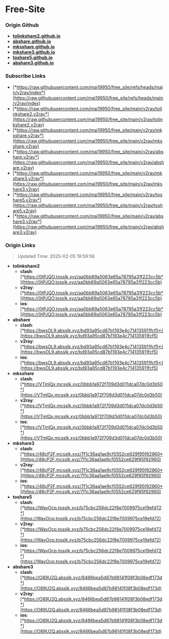# Free-Site

### Origin Github

- [**tolinkshare2.github.io**](https://github.com/tolinkshare2/tolinkshare2.github.io)
- [**abshare.github.io**](https://github.com/abshare/abshare.github.io)
- [**mksshare.github.io**](https://github.com/mksshare/mksshare.github.io)
- [**mkshare3.github.io**](https://github.com/mkshare3/mkshare3.github.io)
- [**toshare5.github.io**](https://github.com/toshare5/toshare5.github.io)
- [**abshare3.github.io**](https://github.com/abshare3/abshare3.github.io)

### Subscribe Links

- [*https://raw.githubusercontent.com/mai19950/free_site/refs/heads/main/v2ray/index*](https://raw.githubusercontent.com/mai19950/free_site/refs/heads/main/v2ray/index)
- [*https://raw.githubusercontent.com/mai19950/free_site/main/v2ray/tolinkshare2.v2ray*](https://raw.githubusercontent.com/mai19950/free_site/main/v2ray/tolinkshare2.v2ray)
- [*https://raw.githubusercontent.com/mai19950/free_site/main/v2ray/mksshare.v2ray*](https://raw.githubusercontent.com/mai19950/free_site/main/v2ray/mksshare.v2ray)
- [*https://raw.githubusercontent.com/mai19950/free_site/main/v2ray/abshare.v2ray*](https://raw.githubusercontent.com/mai19950/free_site/main/v2ray/abshare.v2ray)
- [*https://raw.githubusercontent.com/mai19950/free_site/main/v2ray/mkshare3.v2ray*](https://raw.githubusercontent.com/mai19950/free_site/main/v2ray/mkshare3.v2ray)
- [*https://raw.githubusercontent.com/mai19950/free_site/main/v2ray/toshare5.v2ray*](https://raw.githubusercontent.com/mai19950/free_site/main/v2ray/toshare5.v2ray)
- [*https://raw.githubusercontent.com/mai19950/free_site/main/v2ray/abshare3.v2ray*](https://raw.githubusercontent.com/mai19950/free_site/main/v2ray/abshare3.v2ray)

### Origin Links

> Updated Time: 2025-02-05 19:59:56

- **tolinkshare2**
  - **clash**: [*https://0tPJQO.tosslk.xyz/aa0bb69a5063e65a78795a31f223cc5b*](https://0tPJQO.tosslk.xyz/aa0bb69a5063e65a78795a31f223cc5b)
  - **v2ray**: [*https://0tPJQO.tosslk.xyz/aa0bb69a5063e65a78795a31f223cc5b*](https://0tPJQO.tosslk.xyz/aa0bb69a5063e65a78795a31f223cc5b)
  - **ios**: [*https://0tPJQO.tosslk.xyz/aa0bb69a5063e65a78795a31f223cc5b*](https://0tPJQO.tosslk.xyz/aa0bb69a5063e65a78795a31f223cc5b)
- **abshare**
  - **clash**: [*https://bwsOL9.absslk.xyz/bd93a95cd87b1193e4c714135911fcf5*](https://bwsOL9.absslk.xyz/bd93a95cd87b1193e4c714135911fcf5)
  - **v2ray**: [*https://bwsOL9.absslk.xyz/bd93a95cd87b1193e4c714135911fcf5*](https://bwsOL9.absslk.xyz/bd93a95cd87b1193e4c714135911fcf5)
  - **ios**: [*https://bwsOL9.absslk.xyz/bd93a95cd87b1193e4c714135911fcf5*](https://bwsOL9.absslk.xyz/bd93a95cd87b1193e4c714135911fcf5)
- **mksshare**
  - **clash**: [*https://VTmlQx.mcsslk.xyz/0bbb1a972f709d3d011dca07dc0d3b50*](https://VTmlQx.mcsslk.xyz/0bbb1a972f709d3d011dca07dc0d3b50)
  - **v2ray**: [*https://VTmlQx.mcsslk.xyz/0bbb1a972f709d3d011dca07dc0d3b50*](https://VTmlQx.mcsslk.xyz/0bbb1a972f709d3d011dca07dc0d3b50)
  - **ios**: [*https://VTmlQx.mcsslk.xyz/0bbb1a972f709d3d011dca07dc0d3b50*](https://VTmlQx.mcsslk.xyz/0bbb1a972f709d3d011dca07dc0d3b50)
- **mkshare3**
  - **clash**: [*https://48cP2F.mcsslk.xyz/7f1c36aa1ae9cf0552ce629f95f92960*](https://48cP2F.mcsslk.xyz/7f1c36aa1ae9cf0552ce629f95f92960)
  - **v2ray**: [*https://48cP2F.mcsslk.xyz/7f1c36aa1ae9cf0552ce629f95f92960*](https://48cP2F.mcsslk.xyz/7f1c36aa1ae9cf0552ce629f95f92960)
  - **ios**: [*https://48cP2F.mcsslk.xyz/7f1c36aa1ae9cf0552ce629f95f92960*](https://48cP2F.mcsslk.xyz/7f1c36aa1ae9cf0552ce629f95f92960)
- **toshare5**
  - **clash**: [*https://WavOcp.tosslk.xyz/b75cbc256dc22f8e7009975ce19efd72*](https://WavOcp.tosslk.xyz/b75cbc256dc22f8e7009975ce19efd72)
  - **v2ray**: [*https://WavOcp.tosslk.xyz/b75cbc256dc22f8e7009975ce19efd72*](https://WavOcp.tosslk.xyz/b75cbc256dc22f8e7009975ce19efd72)
  - **ios**: [*https://WavOcp.tosslk.xyz/b75cbc256dc22f8e7009975ce19efd72*](https://WavOcp.tosslk.xyz/b75cbc256dc22f8e7009975ce19efd72)
- **abshare3**
  - **clash**: [*https://O89U2Q.absslk.xyz/8466bea5d87b98141f08f3b08edf173d*](https://O89U2Q.absslk.xyz/8466bea5d87b98141f08f3b08edf173d)
  - **v2ray**: [*https://O89U2Q.absslk.xyz/8466bea5d87b98141f08f3b08edf173d*](https://O89U2Q.absslk.xyz/8466bea5d87b98141f08f3b08edf173d)
  - **ios**: [*https://O89U2Q.absslk.xyz/8466bea5d87b98141f08f3b08edf173d*](https://O89U2Q.absslk.xyz/8466bea5d87b98141f08f3b08edf173d)
